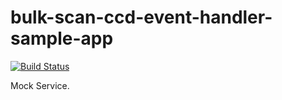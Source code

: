 # bulk-scan-ccd-event-handler-sample-app

[![Build Status](https://travis-ci.org/hmcts/bulk-scan-ccd-event-handler-sample-app.svg?branch=master)](https://travis-ci.org/hmcts/bulk-scan-ccd-event-handler-sample-app)

Mock Service.

